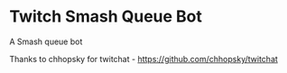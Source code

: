 # Twitch Smash Queue Bot

A Smash queue bot

Thanks to 
chhopsky for twitchat - https://github.com/chhopsky/twitchat